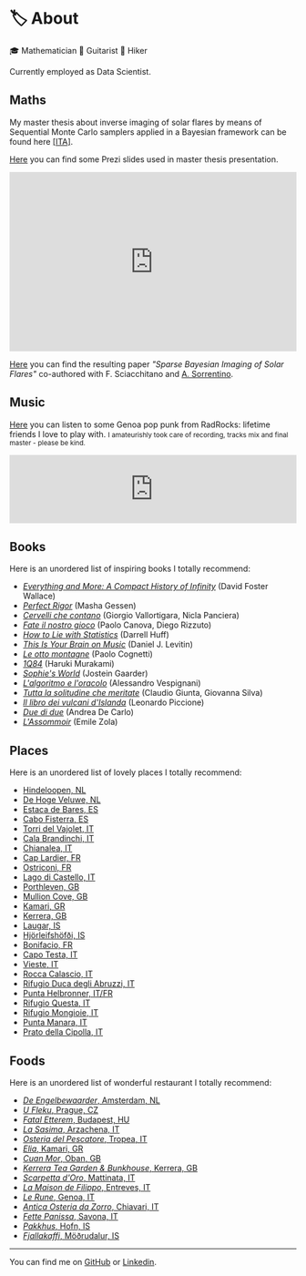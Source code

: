 # 🏷️ About

🎓 Mathematician 🎸 Guitarist 🥾 Hiker

Currently employed as Data Scientist.

## Maths

My master thesis about inverse imaging of solar flares by means of Sequential Monte Carlo samplers applied in a Bayesian framework can be found here [[ITA]](https://www.dima.unige.it/~sorrentino/Students/Tesi_Lugaro_Silvio.pdf).

[Here](https://prezi.com/dx8zq6x2p-dq/bayesian-monte-carlo/) you can find some Prezi slides used in master thesis presentation.

<iframe src="https://prezi.com/embed/dx8zq6x2p-dq/"
        id="iframe_container"
        frameborder="0"
        webkitallowfullscreen=""
        mozallowfullscreen=""
        allowfullscreen=""
        allow="autoplay; fullscreen"
        height="315"
        width="100%">
</iframe>

[Here](https://arxiv.org/abs/1807.11287) you can find the resulting paper _"Sparse Bayesian Imaging of Solar Flares"_ co-authored with F. Sciacchitano and [A. Sorrentino](https://scholar.google.it/citations?user=nxXRxwUAAAAJ&hl=it).

## Music

[Here](https://radrocks.bandcamp.com/album/dieci) you can listen to some Genoa pop punk from RadRocks: lifetime friends I love to play with. <small>I amateurishly took care of recording, tracks mix and final master - please be kind.</small>

<iframe style="border: 0; width: 100%; height: 120px;"
        src="https://bandcamp.com/EmbeddedPlayer/album=704212375/size=large/bgcol=333333/linkcol=e99708/tracklist=false/artwork=small/transparent=true/" seamless>
        <a href="https://radrocks.bandcamp.com/album/dieci">DIECI by RadRocks</a>
</iframe>

## Books

Here is an unordered list of inspiring books I totally recommend:

- [_Everything and More: A Compact History of Infinity_](https://en.wikipedia.org/wiki/Everything_and_More_(book)) (David Foster Wallace)
- [_Perfect Rigor_](https://www.goodreads.com/book/show/6684592-perfect-rigor) (Masha Gessen)
- [_Cervelli che contano_](https://www.adelphi.it/libro/9788845929328) (Giorgio Vallortigara, Nicla Panciera)
- [_Fate il nostro gioco_](https://www.addeditore.it/catalogo/canova-rizzuto-fate-il-nostro-gioco/) (Paolo Canova, Diego Rizzuto)
- [_How to Lie with Statistics_](https://en.wikipedia.org/wiki/How_to_Lie_with_Statistics) (Darrell Huff)
- [_This Is Your Brain on Music_](https://en.wikipedia.org/wiki/This_Is_Your_Brain_on_Music) (Daniel J. Levitin)
- [_Le otto montagne_](https://www.einaudi.it/catalogo-libri/narrativa-italiana/narrativa-italiana-contemporanea/le-otto-montagne-paolo-cognetti-9788806226725/) (Paolo Cognetti)
- [_1Q84_](https://en.wikipedia.org/wiki/1Q84) (Haruki Murakami)
- [_Sophie's World_](https://en.wikipedia.org/wiki/Sophie%27s_World) (Jostein Gaarder)
- [_L'algoritmo e l'oracolo_](https://www.ilsaggiatore.com/libro/lalgoritmo-e-loracolo/) (Alessandro Vespignani)
- [_Tutta la solitudine che meritate_](https://www.quodlibet.it/libro/9788874626090) (Claudio Giunta, Giovanna Silva)
- [_Il libro dei vulcani d'Islanda_](https://iperborea.com/titolo/513/) (Leonardo Piccione)
- [_Due di due_](https://it.wikipedia.org/wiki/Due_di_due) (Andrea De Carlo)
- [_L'Assommoir_](https://en.wikipedia.org/wiki/L%27Assommoir) (Emile Zola)

## Places

Here is an unordered list of lovely places I totally recommend:

- [Hindeloopen, NL](https://goo.gl/maps/woJk3WX5opnLP7Pd7)
- [De Hoge Veluwe, NL](https://goo.gl/maps/9cNXnsJ7aTma5iz29)
- [Estaca de Bares, ES](https://goo.gl/maps/ErkVjiwnau4zxfhd6)
- [Cabo Fisterra, ES](https://goo.gl/maps/z6X6YRzzgTKaQ24s9)
- [Torri del Vajolet, IT](https://goo.gl/maps/N5B3krxFt2Dn87hu7)
- [Cala Brandinchi, IT](https://goo.gl/maps/LkMKovZuC4xbf5cK6)
- [Chianalea, IT](https://goo.gl/maps/QcFqVfjKu5vnrP8p9)
- [Cap Lardier, FR](https://goo.gl/maps/xWr4wuQkdEPwt7vH8)
- [Ostriconi, FR](https://goo.gl/maps/2aLzLaoMsDDVhr7n8)
- [Lago di Castello, IT](https://goo.gl/maps/wLzTAt8eRKR2QXCf9)
- [Porthleven, GB](https://goo.gl/maps/NPjUMH1eorfkUQhr7)
- [Mullion Cove, GB](https://goo.gl/maps/M6BwmjQeKfzwLNEe9)
- [Kamari, GR](https://goo.gl/maps/DKe3RCmPAoMMGZAv6)
- [Kerrera, GB](https://goo.gl/maps/AP1HaE8uV9CqMhXH9)
- [Laugar, IS](https://goo.gl/maps/acrbTDPCcUaaqckNA)
- [Hjörleifshöfði, IS](https://goo.gl/maps/pFqoAKHMeerEVvdf9)
- [Bonifacio, FR](https://goo.gl/maps/nhWXL9YuzPTyoyo66)
- [Capo Testa, IT](https://goo.gl/maps/s98qFdkYJxerokVZ8)
- [Vieste, IT](https://goo.gl/maps/VLTopVatDa3gpUuK6)
- [Rocca Calascio, IT](https://goo.gl/maps/EDTwNA1L4hWC3nGa6)
- [Rifugio Duca degli Abruzzi, IT](https://goo.gl/maps/9WyHekrV5in9aLf28)
- [Punta Helbronner, IT/FR](https://goo.gl/maps/udH6TpanTMdDFHUZ8)
- [Rifugio Questa, IT](https://goo.gl/maps/LyFYoDe274rUqamJ7)
- [Rifugio Mongioie, IT](https://goo.gl/maps/XFowRG5hPc7ufbX69)
- [Punta Manara, IT](https://goo.gl/maps/6zhjmKHLvMXv9MWA7)
- [Prato della Cipolla, IT](https://goo.gl/maps/VGfy4MDbQSX9EXre8)

## Foods

Here is an unordered list of wonderful restaurant I totally recommend:

- [_De Engelbewaarder_, Amsterdam, NL](https://goo.gl/maps/aE83t1pL5F5u3WzPA)
- [_U Fleku_, Prague, CZ](https://goo.gl/maps/KV9h2bhhtjBHCXAF7)
- [_Fatal Etterem_, Budapest, HU](https://goo.gl/maps/T6hZYd6evLsVFoJ77)
- [_La Sasima_, Arzachena, IT](https://goo.gl/maps/sUonzSM6HJV43SSQA)
- [_Osteria del Pescatore_, Tropea, IT](https://goo.gl/maps/JMHGexC47KALBaqZA)
- [_Elia_, Kamari, GR](https://goo.gl/maps/pMpCPUKFuNjWNiDq8)
- [_Cuan Mor_, Oban, GB](https://goo.gl/maps/H8PVH4y2upnP8bBT8)
- [_Kerrera Tea Garden & Bunkhouse_, Kerrera, GB](https://goo.gl/maps/VMunEYfzR2dhg4Le7)
- [_Scarpetta d'Oro_, Mattinata, IT](https://goo.gl/maps/pMi1NYeEGcprsQP76)
- [_La Maison de Filippo_, Entreves, IT](https://goo.gl/maps/dpbvcZMV1DoxKz6o7)
- [_Le Rune_, Genoa, IT](https://goo.gl/maps/bVUy6eznnfcDfDdU8)
- [_Antica Osteria da Zorro_, Chiavari, IT](https://g.page/anticaosteriadazorro?share)
- [_Fette Panissa_, Savona, IT](https://goo.gl/maps/fzQdCWtgoZDbj1jp8)
- [_Pakkhus_, Hofn, IS](https://goo.gl/maps/57CWVP2jwPJtM8h6A)
- [_Fjallakaffi_, Möðrudalur, IS](https://goo.gl/maps/JYwdMrdgsrYozxVD9)

---

You can find me on [GitHub](https://github.com/a-slice-of-py) or [Linkedin](https://it.linkedin.com/in/silviolugaro).
